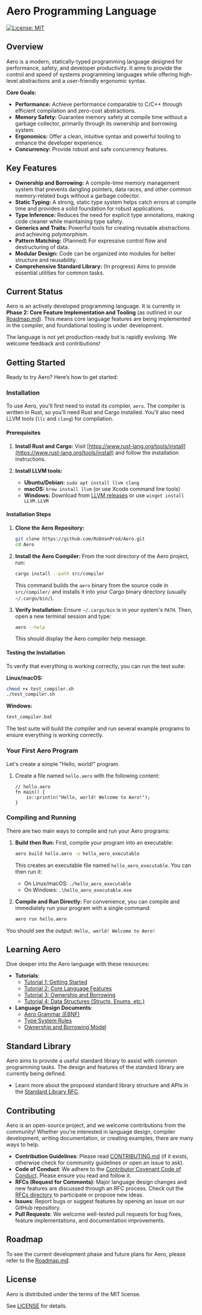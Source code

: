 # Aero Programming Language

[![License: MIT](httpsa://img.shields.io/badge/License-MIT-yellow.svg)](LICENSE)
<!-- Add other badges as appropriate, e.g., build status, version -->

## Overview

Aero is a modern, statically-typed programming language designed for performance, safety, and developer productivity. It aims to provide the control and speed of systems programming languages while offering high-level abstractions and a user-friendly ergonomic syntax.

**Core Goals:**
-   **Performance:** Achieve performance comparable to C/C++ through efficient compilation and zero-cost abstractions.
-   **Memory Safety:** Guarantee memory safety at compile time without a garbage collector, primarily through its ownership and borrowing system.
-   **Ergonomics:** Offer a clean, intuitive syntax and powerful tooling to enhance the developer experience.
-   **Concurrency:** Provide robust and safe concurrency features.

## Key Features

-   **Ownership and Borrowing:** A compile-time memory management system that prevents dangling pointers, data races, and other common memory-related bugs without a garbage collector.
-   **Static Typing:** A strong, static type system helps catch errors at compile time and provides a solid foundation for robust applications.
-   **Type Inference:** Reduces the need for explicit type annotations, making code cleaner while maintaining type safety.
-   **Generics and Traits:** Powerful tools for creating reusable abstractions and achieving polymorphism.
-   **Pattern Matching:** (Planned) For expressive control flow and destructuring of data.
-   **Modular Design:** Code can be organized into modules for better structure and reusability.
-   **Comprehensive Standard Library:** (In progress) Aims to provide essential utilities for common tasks.

## Current Status

Aero is an actively developed programming language. It is currently in **Phase 2: Core Feature Implementation and Tooling** (as outlined in our [Roadmap.md](Roadmap.md)). This means core language features are being implemented in the compiler, and foundational tooling is under development.

The language is not yet production-ready but is rapidly evolving. We welcome feedback and contributions!

## Getting Started

Ready to try Aero? Here’s how to get started:

### Installation

To use Aero, you'll first need to install its compiler, `aero`. The compiler is written in Rust, so you'll need Rust and Cargo installed. You'll also need LLVM tools (`llc` and `clang`) for compilation.

#### Prerequisites

1. **Install Rust and Cargo:**
   Visit [https://www.rust-lang.org/tools/install](https://www.rust-lang.org/tools/install) and follow the installation instructions.

2. **Install LLVM tools:**
   - **Ubuntu/Debian:** `sudo apt install llvm clang`
   - **macOS:** `brew install llvm` (or use Xcode command line tools)
   - **Windows:** Download from [LLVM releases](https://releases.llvm.org/) or use `winget install LLVM.LLVM`

#### Installation Steps

1.  **Clone the Aero Repository:**
    ```bash
    git clone https://github.com/RobVanProd/Aero.git
    cd Aero
    ```

2.  **Install the Aero Compiler:**
    From the root directory of the Aero project, run:
    ```bash
    cargo install --path src/compiler
    ```
    This command builds the `aero` binary from the source code in `src/compiler/` and installs it into your Cargo binary directory (usually `~/.cargo/bin/`).

3.  **Verify Installation:**
    Ensure `~/.cargo/bin` is in your system's `PATH`. Then, open a new terminal session and type:
    ```bash
    aero --help
    ```
    This should display the Aero compiler help message.

#### Testing the Installation

To verify that everything is working correctly, you can run the test suite:

**Linux/macOS:**
```bash
chmod +x test_compiler.sh
./test_compiler.sh
```

**Windows:**
```cmd
test_compiler.bat
```

The test suite will build the compiler and run several example programs to ensure everything is working correctly.

### Your First Aero Program

Let's create a simple "Hello, world!" program.

1.  Create a file named `hello.aero` with the following content:
    ```aero
    // hello.aero
    fn main() {
        io::println("Hello, world! Welcome to Aero!");
    }
    ```

### Compiling and Running

There are two main ways to compile and run your Aero programs:

1.  **Build then Run:**
    First, compile your program into an executable:
    ```bash
    aero build hello.aero -o hello_aero_executable
    ```
    This creates an executable file named `hello_aero_executable`. You can then run it:
    -   On Linux/macOS: `./hello_aero_executable`
    -   On Windows: `.\hello_aero_executable.exe`

2.  **Compile and Run Directly:**
    For convenience, you can compile and immediately run your program with a single command:
    ```bash
    aero run hello.aero
    ```

You should see the output: `Hello, world! Welcome to Aero!`

## Learning Aero

Dive deeper into the Aero language with these resources:

-   **Tutorials**:
    -   [Tutorial 1: Getting Started](tutorials/01-getting-started.md)
    -   [Tutorial 2: Core Language Features](tutorials/02-core-features.md)
    -   [Tutorial 3: Ownership and Borrowing](tutorials/03-ownership-borrowing.md)
    -   [Tutorial 4: Data Structures (Structs, Enums, etc.)](tutorials/04-data-structures.md)
-   **Language Design Documents**:
    -   [Aero Grammar (EBNF)](aero_grammar.md)
    -   [Type System Rules](aero_type_system.md)
    -   [Ownership and Borrowing Model](aero_ownership_borrowing.md)

## Standard Library

Aero aims to provide a useful standard library to assist with common programming tasks. The design and features of the standard library are currently being defined.

-   Learn more about the proposed standard library structure and APIs in the [Standard Library RFC](RFCs/standard-library.md).

## Contributing

Aero is an open-source project, and we welcome contributions from the community! Whether you're interested in language design, compiler development, writing documentation, or creating examples, there are many ways to help.

-   **Contribution Guidelines**: Please read [CONTRIBUTING.md](CONTRIBUTING.md) (if it exists, otherwise check for community guidelines or open an issue to ask).
-   **Code of Conduct**: We adhere to the [Contributor Covenant Code of Conduct](CODE_OF_CONDUCT.md). Please ensure you read and follow it.
-   **RFCs (Request for Comments)**: Major language design changes and new features are discussed through an RFC process. Check out the [RFCs directory](RFCs/) to participate or propose new ideas.
-   **Issues**: Report bugs or suggest features by opening an issue on our GitHub repository.
-   **Pull Requests**: We welcome well-tested pull requests for bug fixes, feature implementations, and documentation improvements.

## Roadmap

To see the current development phase and future plans for Aero, please refer to the [Roadmap.md](Roadmap.md).

## License

Aero is distributed under the terms of the MIT license.

See [LICENSE](LICENSE) for details.
